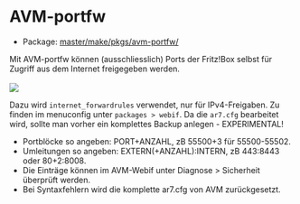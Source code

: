# AVM-portfw
 - Package: [master/make/pkgs/avm-portfw/](https://github.com/Freetz-NG/freetz-ng/tree/master/make/pkgs/avm-portfw/)

Mit AVM-portfw können (ausschliesslich) Ports der Fritz!Box selbst für Zugriff aus dem Internet freigegeben werden.<br>
<br>
<a href='../screenshots/000-PKG_avm-portfw.png'><img src='../screenshots/000-PKG_avm-portfw_md.png'></a>
<br>

Dazu wird ```internet_forwardrules``` verwendet, nur für IPv4-Freigaben. Zu finden im menuconfig unter ```packages > webif```.
Da die ```ar7.cfg``` bearbeitet wird, sollte man vorher ein komplettes Backup anlegen - EXPERIMENTAL!

 * Portblöcke so angeben: PORT+ANZAHL, zB 55500+3 für 55500-55502.
 * Umleitungen so angeben: EXTERN(+ANZAHL):INTERN, zB 443:8443 oder 80+2:8008.
 * Die Einträge können im AVM-Webif unter Diagnose > Sicherheit überprüft werden.
 * Bei Syntaxfehlern wird die komplette ar7.cfg von AVM zurückgesetzt.

